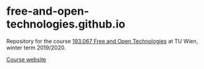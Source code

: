 # free-and-open-technologies.github.io
Repository for the course [193.067 Free and Open Technologies](https://tiss.tuwien.ac.at/course/courseDetails.xhtml?dswid=1940&dsrid=754&semester=2019W&courseNr=193067) at TU Wien, winter term 2019/2020.

[Course website](https://free-and-open-technologies.github.io/)
